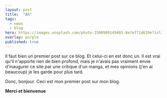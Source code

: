 ```yaml
---
layout: post
title:  "Ah"
tags:
  - news
  - blog
hero: https://images.unsplash.com/photo-1500989145603-8e7ef71d639e?ixlib=rb-0.3.5&ixid=eyJhcHBfaWQiOjEyMDd9&s=96479273726f0c5c859499ea11593067&auto=format&fit=crop&w=2855&q=80
overlay: purple
published: true
---
```

Il faut bien un premier post sur ce blog. Et celui-ci en est donc un. Il est vrai qu'il n'apporte rien de bien profond, mais je n'avais pas vraiment envie d'inaugurer ce site par une critique d'un manga, et mes opinions (j'en ai beaucoup) je les garde pour plus tard.

Donc, bonjour. Ceci est mon premier post sur mon blog.

**Merci et bienvenue**
